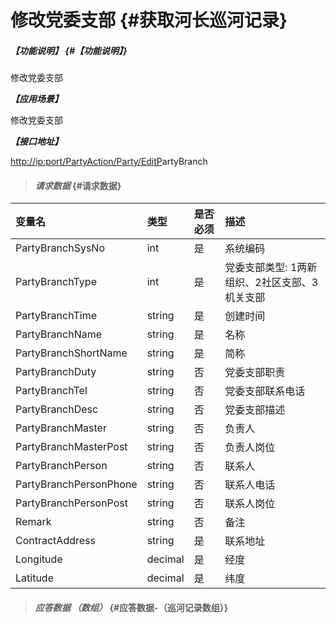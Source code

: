 # 修改党委支部 {#获取河长巡河记录}

##### _【功能说明】_ {#【功能说明】}

修改党委支部

_**【应用场景】**_

修改党委支部

_**【接口地址】**_

[http://ip:port/PartyAction/Party/EditP](http://ip:port/HMQuery/PatrolRiver/GetPatrolRivers)artyBranch

> #### _请求数据_ {#请求数据}

| 变量名 | 类型 | 是否必须 | 描述 |
| :--- | :--- | :--- | :--- |
| PartyBranchSysNo | int | 是 | 系统编码 |
| PartyBranchType | int | 是 | 党委支部类型: 1两新组织、2社区支部、3机关支部 |
| PartyBranchTime | string | 是 | 创建时间 |
| PartyBranchName | string | 是 | 名称 |
| PartyBranchShortName | string | 是 | 简称 |
| PartyBranchDuty | string | 否 | 党委支部职责 |
| PartyBranchTel | string | 否 | 党委支部联系电话 |
| PartyBranchDesc | string | 否 | 党委支部描述 |
| PartyBranchMaster | string | 否 | 负责人 |
| PartyBranchMasterPost | string | 否 | 负责人岗位 |
| PartyBranchPerson | string | 否 | 联系人 |
| PartyBranchPersonPhone | string | 否 | 联系人电话 |
| PartyBranchPersonPost | string | 否 | 联系人岗位 |
| Remark | string | 否 | 备注 |
| ContractAddress | string | 是 | 联系地址 |
| Longitude | decimal | 是 | 经度 |
| Latitude | decimal | 是 | 纬度 |

> #### _应答数据 （数组）_ {#应答数据-（巡河记录数组）}



